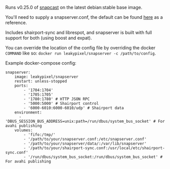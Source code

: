 Runs v0.25.0 of [snapcast](https://github.com/badaix/snapcast) on the
latest debian:stable base image.

You'll need to supply a snapserver.conf, the default can be found [here](https://github.com/badaix/snapcast/blob/master/server/etc/snapserver.conf) as a reference.

Includes shairport-sync and librespot, and snapserver is built with
full support for both (using boost and expat).

You can override the location of the config file by overriding the docker
`COMMAND` like so: `docker run leakypixel/snapserver -c /path/to/config`.


Example docker-compose config:
```
snapserver:
    image: leakypixel/snapserver
    restart: unless-stopped
    ports:
        - '1704:1704'
        - '1705:1705'
        - '1780:1780' # HTTP JSON RPC
        - '5000:5000' # Shairport control
        - '6000-6010:6000-6010/udp' # Shairport data 
    environment:
      - 'DBUS_SESSION_BUS_ADDRESS=unix:path=/run/dbus/system_bus_socket' # For avahi publishing
    volumes:
        - 'fifo:/tmp/'
        - '/path/to/your/snapserver.conf:/etc/snapserver.conf'
        - '/path/to/your/snapserver/data/:/var/lib/snapserver'
        - '/path/to/your/shairport-sync.conf:/usr/local/etc/shairport-sync.conf'
        - '/run/dbus/system_bus_socket:/run/dbus/system_bus_socket' # For avahi publishing
```
